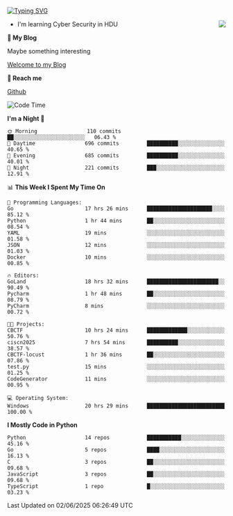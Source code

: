 [![Typing SVG](https://readme-typing-svg.herokuapp.com?font=Fira+Code&pause=1000&random=false&width=450&height=60&lines=Hello+%F0%9F%91%8B%F0%9F%8F%BB;I'm+JBNRZ)](https://git.io/typing-svg)

<a href="#">
  <img align="right" src="https://github-readme-stats.vercel.app/api?username=JBNRZ&show_icons=true&bg_color=15,f2f7fd,E0EAFC" />
</a>

- I'm learning Cyber Security in HDU

 **🌱 My Blog**

Maybe something interesting

[Welcome to my Blog](https://jbnrz.com.cn/)

 **💬 Reach me** 

[Github](https://github.com/JBNRZ)


<!--START_SECTION:waka-->
![Code Time](http://img.shields.io/badge/Code%20Time-1%2C210%20hrs%2053%20mins-blue)

**I'm a Night 🦉** 

```text
🌞 Morning                110 commits         ██░░░░░░░░░░░░░░░░░░░░░░░   06.43 % 
🌆 Daytime                696 commits         ██████████░░░░░░░░░░░░░░░   40.65 % 
🌃 Evening                685 commits         ██████████░░░░░░░░░░░░░░░   40.01 % 
🌙 Night                  221 commits         ███░░░░░░░░░░░░░░░░░░░░░░   12.91 % 
```


📊 **This Week I Spent My Time On** 

```text
💬 Programming Languages: 
Go                       17 hrs 26 mins      █████████████████████░░░░   85.12 % 
Python                   1 hr 44 mins        ██░░░░░░░░░░░░░░░░░░░░░░░   08.54 % 
YAML                     19 mins             ░░░░░░░░░░░░░░░░░░░░░░░░░   01.58 % 
JSON                     12 mins             ░░░░░░░░░░░░░░░░░░░░░░░░░   01.03 % 
Docker                   10 mins             ░░░░░░░░░░░░░░░░░░░░░░░░░   00.85 % 

🔥 Editors: 
GoLand                   18 hrs 32 mins      ███████████████████████░░   90.49 % 
Pycharm                  1 hr 48 mins        ██░░░░░░░░░░░░░░░░░░░░░░░   08.79 % 
PyCharm                  8 mins              ░░░░░░░░░░░░░░░░░░░░░░░░░   00.72 % 

🐱‍💻 Projects: 
CBCTF                    10 hrs 24 mins      █████████████░░░░░░░░░░░░   50.76 % 
ciscn2025                7 hrs 54 mins       ██████████░░░░░░░░░░░░░░░   38.57 % 
CBCTF-locust             1 hr 36 mins        ██░░░░░░░░░░░░░░░░░░░░░░░   07.86 % 
test.py                  15 mins             ░░░░░░░░░░░░░░░░░░░░░░░░░   01.25 % 
CodeGenerator            11 mins             ░░░░░░░░░░░░░░░░░░░░░░░░░   00.95 % 

💻 Operating System: 
Windows                  20 hrs 29 mins      █████████████████████████   100.00 % 
```

**I Mostly Code in Python** 

```text
Python                   14 repos            ███████████░░░░░░░░░░░░░░   45.16 % 
Go                       5 repos             ████░░░░░░░░░░░░░░░░░░░░░   16.13 % 
C                        3 repos             ██░░░░░░░░░░░░░░░░░░░░░░░   09.68 % 
JavaScript               3 repos             ██░░░░░░░░░░░░░░░░░░░░░░░   09.68 % 
TypeScript               1 repo              █░░░░░░░░░░░░░░░░░░░░░░░░   03.23 % 
```




 Last Updated on 02/06/2025 06:26:49 UTC
<!--END_SECTION:waka-->
